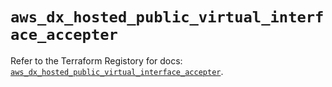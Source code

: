 # `aws_dx_hosted_public_virtual_interface_accepter`

Refer to the Terraform Registory for docs: [`aws_dx_hosted_public_virtual_interface_accepter`](https://www.terraform.io/docs/providers/aws/r/dx_hosted_public_virtual_interface_accepter).
